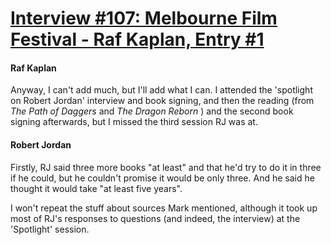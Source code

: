 # [Interview #107: Melbourne Film Festival - Raf Kaplan, Entry #1](https://www.theoryland.com/intvmain.php?i=107#1)

#### Raf Kaplan

Anyway, I can't add much, but I'll add what I can. I attended the 'spotlight on Robert Jordan' interview and book signing, and then the reading (from
*The Path of Daggers*
and
*The Dragon Reborn*
) and the second book signing afterwards, but I missed the third session RJ was at.

#### Robert Jordan

Firstly, RJ said three more books "at least" and that he'd try to do it in three if he could, but he couldn't promise it would be only three. And he said he thought it would take "at least five years".

I won't repeat the stuff about sources Mark mentioned, although it took up most of RJ's responses to questions (and indeed, the interview) at the 'Spotlight' session.

